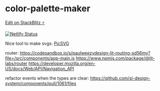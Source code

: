 # color-palette-maker

[Edit on StackBlitz ⚡️](https://stackblitz.com/edit/vitejs-vite-y7e9et)

[![Netlify Status](https://api.netlify.com/api/v1/badges/8be86204-9801-4d1f-9d3a-276fcb415b4d/deploy-status)](https://app.netlify.com/sites/colour-palette-maker/deploys)


Nice tool to make svgs: [PicSVG](https://picsvg.com/)

router:
https://codesandbox.io/s/paulweezydesign-lit-routing-sd56my?file=/src/components/app-main.js
https://www.npmjs.com/package/@lit-labs/router
https://developer.mozilla.org/en-US/docs/Web/API/Navigation_API

refactor events when the types are clear: https://github.com/sl-design-system/components/pull/1061/files
